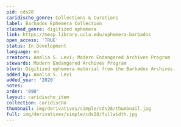 ```yaml
---
pid: cds28
caridischo_genre: Collections & Curations
label: Barbados Ephemera Collection
claimed_genre: digitized ephemera
link: https://meap.library.ucla.edu/ephemera-barbados
open_access: 'TRUE'
status: In Development
language: en
creators: Amalia S. Levi; Modern Endangered Archives Program
stewards: Modern Endangered Archives Program
blurb: Digitized ephemera material from the Barbados Archives.
added_by: Amalia S. Levi
added_year: '2020'
notes: 
order: '090'
layout: caridischo_item
collection: caridischo
thumbnail: img/derivatives/simple/cds28/thumbnail.jpg
full: img/derivatives/simple/cds28/fullwidth.jpg
---
```

